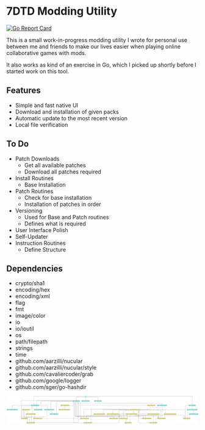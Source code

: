 
# 7DTD Modding Utility
[![Go Report Card](https://goreportcard.com/badge/github.com/Dakraid/7DTDModUtil)](https://goreportcard.com/report/github.com/Dakraid/7DTDModUtil)

This is a small work-in-progress modding utility I wrote for personal use between me and friends to make our lives easier when playing online collaborative games with mods. 

It also works as kind of an exercise in Go, which I picked up shortly before I started work on this tool.

## Features
- Simple and fast native UI
- Download and installation of given packs
- Automatic update to the most recent version
- Local file verification

## To Do
- Patch Downloads
	- Get all available patches
	- Download all patches required
- Install Routines
	- Base Installation
- Patch Routines
	- Check for base installation
	- Installation of patches in order
- Versioning
	- Used for Base and Patch routines
	- Defines what is required
- User Interface Polish
- Self-Updater
- Instruction Routines
	- Define Structure

## Dependencies
- crypto/sha1
- encoding/hex
- encoding/xml
- flag
- fmt
- image/color
- io
- io/ioutil
- os
- path/filepath
- strings
- time
- github.com/aarzilli/nucular
- github.com/aarzilli/nucular/style
- github.com/cavaliercoder/grab 
- github.com/google/logger
- github.com/sger/go-hashdir

![Go Dependency Graph](https://github.com/Dakraid/7DTDModUtil/blob/master/godepgraph.png "Go Dependency Graph")
